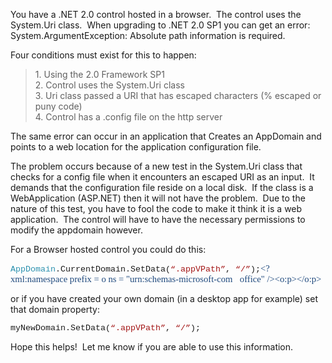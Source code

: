 You have a .NET 2.0 control hosted in a browser.&nbsp; The control uses the System.Uri class.&nbsp; When upgrading to .NET 2.0 SP1 you can get an error: System.ArgumentException: Absolute path information is required.

Four conditions must exist for this to happen:

> 1.&nbsp;Using the 2.0 Framework SP1  
> 2.&nbsp;Control uses the System.Uri class  
> 3.&nbsp;Uri class passed a URI that has escaped characters (% escaped or puny code)  
> 4.&nbsp;Control has a .config file on the http server

The same error can occur in an application that Creates an AppDomain and points to a web location for the application configuration file.

The problem occurs because of a new test in the System.Uri class that checks for a config file when it encounters an escaped URI as an input.&nbsp; It demands that the configuration file reside on a local disk.&nbsp; If the class is a WebApplication (ASP.NET) then it will not have the problem.&nbsp; Due to the nature of this test, you have to fool the code to make it think it is a web application.&nbsp; The control will have to have the necessary permissions to modify the appdomain however.

For a Browser hosted control you could do this:<p class=MsoNormal style="MARGIN: 0in 0in 0pt">

<span style="FONT-SIZE: 10pt; COLOR: #2b91af; FONT-FAMILY: 'Courier New'">AppDomain</span><span style="FONT-SIZE: 10pt; FONT-FAMILY: 'Courier New'">.CurrentDomain.SetData(<span style="COLOR: #a31515">&#8220;.appVPath&#8221;</span>, <span style="COLOR: #a31515">&#8220;/&#8221;</span>);</span><span style="FONT-SIZE: 11pt; COLOR: #1f497d; FONT-FAMILY: 'Calibri','sans-serif'"><?xml:namespace prefix = o ns = "urn:schemas-microsoft-com:office:office" /><o:p></o:p></span></p> 

or if you have created your own domain (in a desktop app for example) set that domain property: 

<span style="FONT-SIZE: 10pt; FONT-FAMILY: 'Courier New'; mso-fareast-font-family: Calibri; mso-fareast-theme-font: minor-latin; mso-ansi-language: EN-US; mso-fareast-language: EN-US; mso-bidi-language: AR-SA">myNewDomain.SetData(<span style="COLOR: #a31515">&#8220;.appVPath&#8221;</span>, <span style="COLOR: #a31515">&#8220;/&#8221;</span>);</span>

Hope this helps!&nbsp; Let me know if you are able to use this information.